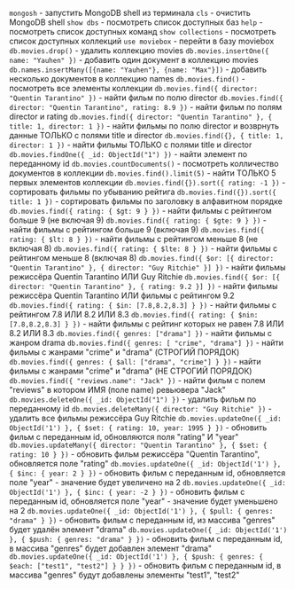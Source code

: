 
`mongosh` - запустить MongoDB shell из терминала
`cls` - очистить MongoDB shell
`show dbs` - посмотреть список доступных баз
`help` - посмотреть список доступных команд
`show collections` - посмотреть список доступных коллекций
`use moviebox` - перейти в базу moviebox
`db.movies.drop()` - удалить коллекцию movies
`db.movies.insertOne({ name: "Yauhen" })` - добавить один документ в коллекцию movies
`db.names.insertMany([{name: "Yauhen"}, {name: "Max"}])`  - добавить несколько документов в коллекцию names
`db.movies.find()` - посмотреть все элементы коллекции
`db.movies.find({ director: "Quentin Tarantino" })` - найти фильм по полю director
`db.movies.find({ director: "Quentin Tarantino", rating: 8.9 })` - найти фильм по полям director и rating
`db.movies.find({ director: "Quentin Tarantino" }, { title: 1, director: 1 })` - найти фильмы по полю director и возврнуть данные ТОЛЬКО с полями title и director
`db.movies.find({}, { title: 1, director: 1 })` - найти фильмы ТОЛЬКО с полями title и director
`db.movies.findOne({ _id: ObjectId("1") })` - найти элемент по переданному id
`db.movies.countDocuments()` - посмотреть колличество документов в коллекции
`db.movies.find().limit(5)` - найти ТОЛЬКО 5 первых элементов коллекции
`db.movies.find({}).sort({ rating: -1 })` - сортировать фильмы по убыванию рейтига
`db.movies.find({}).sort({ title: 1 })` - сортировать фильмы по заголовку в алфавитном порядке
`db.movies.find({ rating: { $gt: 9 } })` - найти фильмы с рейтингом больше 9 (не включая 9)
`db.movies.find({ rating: { $gte: 9 } })` - найти фильмы с рейтингом больше 9 (включая 9)
`db.movies.find({ rating: { $lt: 8 } })` - найти фильмы с рейтингом меньше 8 (не включая 8)
`db.movies.find({ rating: { $lte: 8 } })` - найти фильмы с рейтингом меньше 8 (включая 8)
`db.movies.find({ $or: [{ director: "Quentin Tarantino" }, { director: "Guy Ritchie" }] })` - найти фильмы режиссёра Quentin Tarantino ИЛИ Guy Ritchie
`db.movies.find({ $or: [{ director: "Quentin Tarantino" }, { rating: 9.2 }] })` - найти фильмы режиссёра Quentin Tarantino ИЛИ фильмы с рейтингом 9.2
`db.movies.find({ rating: { $in: [7.8,8.2,8.3] } })` - найти фильмы с рейтингом 7.8 ИЛИ 8.2 ИЛИ 8.3
`db.movies.find({ rating: { $nin: [7.8,8.2,8.3] } })` - найти фильмы с рейтинг которых не равен 7.8 ИЛИ 8.2 ИЛИ 8.3
`db.movies.find({ genres: ["drama"] })` - найти фильмы с жанром drama
`db.movies.find({ genres: [ "crime", "drama"] })` - найти фильмы с жанрами "crime" и "drama" (СТРОГИЙ ПОРЯДОК)
`db.movies.find({ genres: { $all: ["drama", "crime"] } })` - найти фильмы с жанрами "crime" и "drama" (НЕ СТРОГИЙ ПОРЯДОК)
`db.movies.find({ "reviews.name": "Jack" })` - найти фильм с полем "reviews" в котором ИМЯ (поле name) ревьювера "Jack"
`db.movies.deleteOne({ _id: ObjectId("1") })` - удалить фильм по переданному id
`db.movies.deleteMany({ director: "Guy Ritchie" })` - удалить все фильмы режиссёра Guy Ritchie
`db.movies.updateOne({ _id: ObjectId('1') }, { $set: { rating: 10, year: 1995 } })` - обновить фильм с переданным id, обновляются поля "rating" И "year"
`db.movies.updateMany({ director: "Quentin Tarantino" }, { $set: { rating: 10 } })` - обновить фильм режиссёра "Quentin Tarantino", обновляется поле "rating"
`db.movies.updateOne({ _id: ObjectId('1') }, { $inc: { year: 2 } })` - обновить фильм с переданным id, обновляется поле "year" - значение будет увеличено на 2
`db.movies.updateOne({ _id: ObjectId('1') }, { $inc: { year: -2 } })` - обновить фильм с переданным id, обновляется поле "year" - значение будет уменьшено на 2
`db.movies.updateOne({ _id: ObjectId('1') }, { $pull: { genres: "drama" } })`  - обновить фильм с переданным id, из массива "genres" будет удалён элемент "drama"
`db.movies.updateOne({ _id: ObjectId('1') }, { $push: { genres: "drama" } })`  - обновить фильм с переданным id, в массива "genres" будет добавлен элемент "drama"
`db.movies.updateOne({ _id: ObjectId('1') }, { $push: { genres: { $each: ["test1", "test2"] } } })`  - обновить фильм с переданным id, в массива "genres" будут добавлены элементы "test1", "test2"
